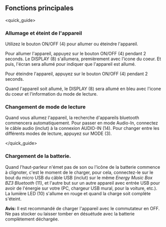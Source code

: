 ## Fonctions principales
<quick_guide>
### Allumage et éteint de l'appareil

Utilizez le bouton ON/OFF (4) pour allumer ou éteindre l'appareil.

Pour allumer l'appareil, appuyez sur le bouton ON/OFF (4) pendant 2 seconds. Le DISPLAY (8) s'allumera, premièrement avec l'icone du coeur. Et puis, l'écran sera allumé pour indiquer que l'appareil est allumé. 

Pour éteindre l'appareil, appuyez sur le bouton ON/OFF (4) pendant 2 seconds.

Quand l'appareil soit allumé, le DISPLAY (8) sera allumé en bleu avec l'icone du coeur et l'information du mode de lecture.

### Changement de mode de lecture

Quand vous allumez l'appareil, la recherche d'appareils bluetooth commencera automatiquement. Pour passer en mode Audio-In, connectez le câble audio (inclut) à la connexion AUDIO-IN (14).  Pour changer entre les différents modes de lecture, appuyez sur MODE (3). 

</quick_guide>

### Chargement de la batterie.

Quand l'haut-parleur n'émet pas de son ou l'icône de la batterie commence à clignoter, c'est le moment de le charger, pour cela, connectez-le sur le bout du micro USB du câble USB (inclut) sur le même *Energy Music Box BZ3 Bluetooth* (11), et l'autre but sur un autre appareil avec entrée USB pour avoir de l'énergie sur votre (PC, chargeur USB mural, pour la voiture, etc.). La lumière LED (10) s'allume en rouge et quand la charge soit complète s'éteint.

**Avis:** Il est recommandé de charger l'appareil avec le commutateur en OFF. Ne pas stocker ou laisser tomber en désuétude  avec la batterie complètement déchargée.
